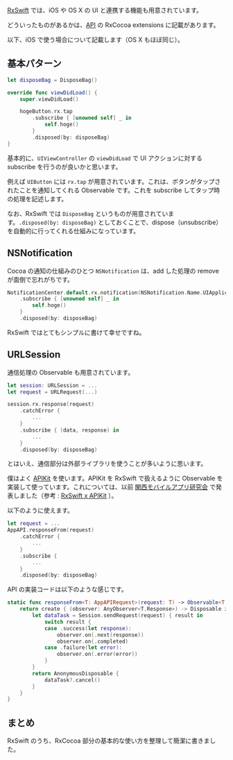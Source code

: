 <!--
title:   RxSwift で UIKit を扱う基本
tags:    RxSwift,Swift
id:      2bbd0b8d304ab42b2279
private: false
-->
[RxSwift](https://github.com/ReactiveX/RxSwift) では、iOS や OS X の UI と連携する機能も用意されています。

どういったものがあるかは、[API](https://github.com/ReactiveX/RxSwift/blob/master/Documentation/API.md) の RxCocoa extensions に記載があります。

以下、iOS で使う場合について記載します（OS X もほぼ同じ）。

## 基本パターン

```swift
let disposeBag = DisposeBag()

override func viewDidLoad() {
    super.viewDidLoad()

    hogeButton.rx.tap
        .subscribe { [unowned self] _ in
            self.hoge()
        }
        .disposed(by: disposeBag)
}
```

基本的に、`UIViewController` の `viewDidLoad` で UI アクションに対する subscribe を行うのが良いかと思います。

例えば `UIButton` には `rx.tap` が用意されています。これは、ボタンがタップされたことを通知してくれる Observable です。これを subscribe してタップ時の処理を記述します。

なお、RxSwift では `DisposeBag` というものが用意されています。`.disposed(by: disposeBag)` としておくことで、dispose（unsubscribe）を自動的に行ってくれる仕組みになっています。

## NSNotification

Cocoa の通知の仕組みのひとつ `NSNotification` は、add した処理の remove が面倒で忘れがちです。

```swift
NotificationCenter.default.rx.notification(NSNotification.Name.UIApplicationDidBecomeActive)
    .subscribe { [unowned self] _ in
        self.hoge()
    }
    .disposed(by: disposeBag)
```

RxSwift ではとてもシンプルに書けて幸せですね。

## URLSession

通信処理の Observable も用意されています。

```swift
let session: URLSession = ...
let request = URLRequest(...)

session.rx.response(request)
    .catchError {
        ...
    }
    .subscribe { (data, response) in
        ...
    }
    .disposed(by: disposeBag)
```

とはいえ、通信部分は外部ライブラリを使うことが多いように思います。

僕はよく [APIKit](https://github.com/ishkawa/APIKit) を使います。APIKit を RxSwift で扱えるように Observable を実装して使っています。これについては、以前 [関西モバイルアプリ研究会](http://kanmoba.connpass.com) で発表しました（参考 : [RxSwift x APIKit](http://www.slideshare.net/kosukeusami/rxswift-x-apikit) ）。

以下のように使えます。

```swift
let request = ...
AppAPI.responseFrom(request)
    .catchError {
        ...
    }
    .subscribe {
        ...
    }
    .disposed(by: disposeBag)
```

API の実装コードは以下のような感じです。

```swift
static func responseFrom<T: AppAPIRequest>(request: T) -> Observable<T.Response> {
    return create { (observer: AnyObserver<T.Response>) -> Disposable in
        let dataTask = Session.sendRequest(request) { result in
            switch result {
            case .success(let response):
                observer.on(.next(response))
                observer.on(.completed)
            case .failure(let error):
                observer.on(.error(error))
            }
        }
        return AnonymousDisposable {
            dataTask?.cancel()
        }
    }
}
```

## まとめ

RxSwift のうち、RxCocoa 部分の基本的な使い方を整理して簡潔に書きました。